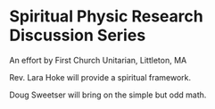 # Spiritual Physic Research Discussion Series

An effort by First Church Unitarian, Littleton, MA

Rev. Lara Hoke will provide a spiritual framework.

Doug Sweetser will bring on the simple but odd math.


